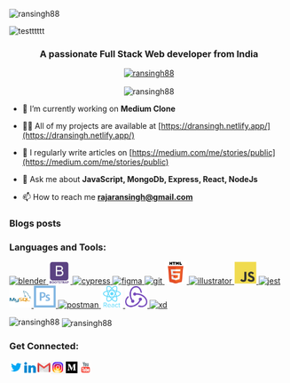 
<p align="left"> <img src="https://komarev.com/ghpvc/?username=ransingh88&label=Profile%20views&color=0e75b6&style=flat" alt="ransingh88" /> </p>

![testttttt](https://user-images.githubusercontent.com/33107551/141144544-2e45dae3-4ed1-4c61-a861-7ef3af43238a.png)
<!-- <h1 align="center">Hi 👋, I'm Debasish Ransingh</h1> -->
<h3 align="center">A passionate Full Stack Web developer from India</h3>



<p align="center"> <a href="https://github.com/ryo-ma/github-profile-trophy"><img src="https://github-profile-trophy.vercel.app/?username=ransingh88" alt="ransingh88" /></a> </p>
<p align="center"><img align="center" src="https://github-readme-streak-stats.herokuapp.com/?user=ransingh88&" alt="ransingh88" /></p>





- 🔭 I’m currently working on **Medium Clone**

- 👨‍💻 All of my projects are available at [https://dransingh.netlify.app/](https://dransingh.netlify.app/)

- 📝 I regularly write articles on [https://medium.com/me/stories/public](https://medium.com/me/stories/public)

- 💬 Ask me about **JavaScript, MongoDb, Express, React, NodeJs**

- 📫 How to reach me **rajaransingh@gmail.com**

### Blogs posts
<!-- BLOG-POST-LIST:START -->
<!-- BLOG-POST-LIST:END -->



<h3 align="left">Languages and Tools:</h3>
<p align="left"> <a href="https://www.blender.org/" target="_blank"> <img src="https://download.blender.org/branding/community/blender_community_badge_white.svg" alt="blender" width="40" height="40"/> </a> <a href="https://getbootstrap.com" target="_blank"> <img src="https://raw.githubusercontent.com/devicons/devicon/master/icons/bootstrap/bootstrap-plain-wordmark.svg" alt="bootstrap" width="40" height="40"/> </a> <a href="https://www.cypress.io" target="_blank"> <img src="https://raw.githubusercontent.com/simple-icons/simple-icons/6e46ec1fc23b60c8fd0d2f2ff46db82e16dbd75f/icons/cypress.svg" alt="cypress" width="40" height="40"/> </a> <a href="https://www.figma.com/" target="_blank"> <img src="https://www.vectorlogo.zone/logos/figma/figma-icon.svg" alt="figma" width="40" height="40"/> </a> <a href="https://git-scm.com/" target="_blank"> <img src="https://www.vectorlogo.zone/logos/git-scm/git-scm-icon.svg" alt="git" width="40" height="40"/> </a> <a href="https://www.w3.org/html/" target="_blank"> <img src="https://raw.githubusercontent.com/devicons/devicon/master/icons/html5/html5-original-wordmark.svg" alt="html5" width="40" height="40"/> </a> <a href="https://www.adobe.com/in/products/illustrator.html" target="_blank"> <img src="https://www.vectorlogo.zone/logos/adobe_illustrator/adobe_illustrator-icon.svg" alt="illustrator" width="40" height="40"/> </a> <a href="https://developer.mozilla.org/en-US/docs/Web/JavaScript" target="_blank"> <img src="https://raw.githubusercontent.com/devicons/devicon/master/icons/javascript/javascript-original.svg" alt="javascript" width="40" height="40"/> </a> <a href="https://jestjs.io" target="_blank"> <img src="https://www.vectorlogo.zone/logos/jestjsio/jestjsio-icon.svg" alt="jest" width="40" height="40"/> </a> <a href="https://www.mysql.com/" target="_blank"> <img src="https://raw.githubusercontent.com/devicons/devicon/master/icons/mysql/mysql-original-wordmark.svg" alt="mysql" width="40" height="40"/> </a> <a href="https://www.photoshop.com/en" target="_blank"> <img src="https://raw.githubusercontent.com/devicons/devicon/master/icons/photoshop/photoshop-line.svg" alt="photoshop" width="40" height="40"/> </a> <a href="https://postman.com" target="_blank"> <img src="https://www.vectorlogo.zone/logos/getpostman/getpostman-icon.svg" alt="postman" width="40" height="40"/> </a> <a href="https://reactjs.org/" target="_blank"> <img src="https://raw.githubusercontent.com/devicons/devicon/master/icons/react/react-original-wordmark.svg" alt="react" width="40" height="40"/> </a> <a href="https://redux.js.org" target="_blank"> <img src="https://raw.githubusercontent.com/devicons/devicon/master/icons/redux/redux-original.svg" alt="redux" width="40" height="40"/> </a> <a href="https://www.adobe.com/products/xd.html" target="_blank"> <img src="https://cdn.worldvectorlogo.com/logos/adobe-xd.svg" alt="xd" width="40" height="40"/> </a> </p>

<p><img align="left" src="https://github-readme-stats.vercel.app/api/top-langs?username=ransingh88&show_icons=true&locale=en&layout=compact" alt="ransingh88" /></p>

<p>&nbsp;<img align="center" src="https://github-readme-stats.vercel.app/api?username=ransingh88&show_icons=true&locale=en" alt="ransingh88" /></p>




<h3 align="left">Get Connected:</h3>
<a href="https://twitter.com/ransingh88" target="_blank"><img align="left" src="https://github.com/Ransingh88/Ransingh88/blob/main/icons8-twitter.gif" alt="debasishransingh" width="25px" /></a>
<a href="https://linkedin.com/in/debasish-ransingh-612437154" target="_blank"><img align="left" src="https://github.com/Ransingh88/Ransingh88/blob/main/icons8-linkedin-2.gif" alt="debasishransingh" width="25px" /></a>
<a href="https://mail.google.com/mail/u/0/?tab=rm&ogbl#inbox?compose=CllgCJNqLHZLdHcsNppxDXDkrCGlnkVcMgzPBQPGwFHgkBjmSLBTPBzZzQLCfWpLfknGHsWDTLV" target="_blank"><img align="left" src="https://github.com/Ransingh88/Ransingh88/blob/main/icons8-gmail-logo.gif" alt="debasishransingh" width="25px" /></a>
<a href="https://instagram.com/d.ransingh88" target="blank"><img align="left" src="https://github.com/Ransingh88/Ransingh88/blob/main/icons8-instagram.gif" alt="debasishransingh" width="25px" /></a>
<a href="https://medium.com/@d_ransingh88" target="blank"><img align="left" src="https://github.com/Ransingh88/Ransingh88/blob/main/icons8-medium-monogram.gif" alt="debasishransigh" width="25px" /></a>
<a href="https://www.youtube.com/c/https://www.youtube.com/channel/uc9bqampdiybsx5zcpcbrnnw/featured" target="blank"><img align="left" src="https://github.com/Ransingh88/Ransingh88/blob/main/icons8-youtube-logo.gif" width="25px" /></a>
<br />
<!---
Ransingh88/Ransingh88 is a ✨ special ✨ repository because its `README.md` (this file) appears on your GitHub profile.
You can click the Preview link to take a look at your changes.
--->
